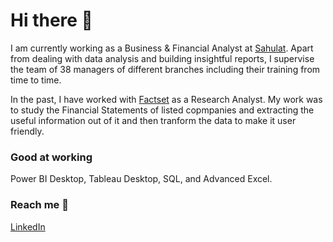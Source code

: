 
# Hi there 👋
I am currently working as a Business & Financial Analyst at [Sahulat][1]. Apart from dealing with data analysis and building insightful reports, I supervise the team of 38 managers of different branches including their training from time to time. 

In the past, I have worked with [Factset][2] as a Research Analyst. My work was to study the Financial Statements of listed copmpanies and extracting the useful information out of it and then tranform the data to make it user friendly.

### Good at working
Power BI Desktop, Tableau Desktop, SQL, and Advanced Excel.

### Reach me 📲

[LinkedIn][3]


[1]: https://sahulathyd.org/ "Sahulat"
[2]: https://www.factset.com/ "Factset"
[3]: https://www.linkedin.com/in/uwaish-husain/ "LinkedIn"

